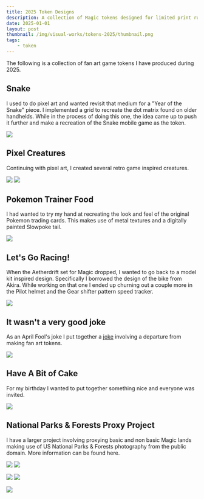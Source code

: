 ```yaml
---
title: 2025 Token Designs
description: A collection of Magic tokens designed for limited print run & giveaways.
date: 2025-01-01
layout: post
thumbnail: /img/visual-works/tokens-2025/thumbnail.png
tags:
    - token
---
```


The following is a collection of fan art game tokens I have produced during 2025.

## Snake
I used to do pixel art and wanted revisit that medium for a "Year of the Snake" piece. I implemented a grid to recreate the dot matrix found on older handhelds. While in the process of doing this one, the idea came up to push it further and make a recreation of the Snake mobile game as the token.

![](/img/visual-works/tokens-2025/pixel_3.png)

## Pixel Creatures
Continuing with pixel art, I created several retro game inspired creatures.

![](/img/visual-works/tokens-2025/pixel_1.png)
![](/img/visual-works/tokens-2025/pixel_2.png)

## Pokemon Trainer Food
I had wanted to try my hand at recreating the look and feel of the original Pokemon trading cards. This makes use of metal textures and a digitally painted Slowpoke tail.

![](/img/visual-works/tokens-2025/poke_food.png)

## Let's Go Racing!
When the Aetherdrift set for Magic dropped, I wanted to go back to a model kit inspired design. Specifically I borrowed the design of the bike from Akira. While working on that one I ended up churning out a couple more in the Pilot helmet and the Gear shifter pattern speed tracker.

![](/img/visual-works/tokens-2025/drift.png)

## It wasn't a very good joke
As an April Fool's joke I put together a [joke](https://www.patreon.com/posts/125643504) involving a departure from making fan art tokens.

![](/img/visual-works/tokens-2025/joker.png)

## Have A Bit of Cake
For my birthday I wanted to put together something nice and everyone was invited.

![](/img/visual-works/tokens-2025/cake.png)

## National Parks & Forests Proxy Project
I have a larger project involving proxying basic and non basic Magic lands making use of US National Parks & Forests photography from the public domain. More information can be found here.

![](/img/visual-works/tokens-2025/nps_wub.png)
![](/img/visual-works/tokens-2025/nps_rgc.png)

![](/img/visual-works/tokens-2025/tsr_eldrazi.png)
![](/img/visual-works/tokens-2025/type_thopter.png)

![](/img/visual-works/tokens-2025/wizard.png)
